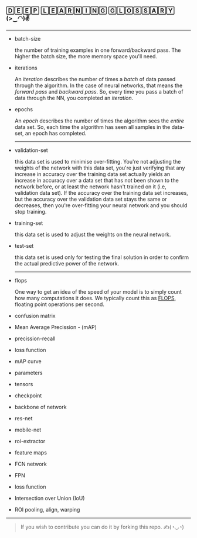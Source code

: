 
### 🄳🄴🄴🄿 🄻🄴🄰🅁🄽🄸🄽🄶  🄶🄻🄾🅂🅂🄰🅁🅈 (>‿◠)✌


---

- batch-size

  the number of training examples in one forward/backward pass. The higher the batch size, the more memory space you'll need.

- iterations

  An *iteration* describes the number of times a *batch* of data passed through the algorithm. In the case of neural networks, that means the *forward pass* and *backward pass*. So, every time you pass a batch of data through the NN, you completed an *iteration*.

- epochs

  An *epoch* describes the number of times the algorithm sees the *entire* data set. So, each time the algorithm has seen all samples in the data-set, an epoch has completed.

  ---

- validation-set

  this data set is used to minimise over-fitting. You're not adjusting the weights of the network with this data set, you're just verifying that any increase in accuracy over the training data set actually yields an increase in accuracy over a data set that has not been shown to the network before, or at least the network hasn't trained on it (i.e, validation data set). If the accuracy over the training data set increases, but the accuracy over the validation data set stays the same or decreases, then you're over-fitting your neural network and you should stop training.

- training-set

   this data set is used to adjust the weights on the neural network.

- test-set

  this data set is used only for testing the final solution in order to confirm the actual predictive power of the network.

  ---
- flops

  One way to get an idea of the speed of your model is to simply count how many computations it does. We typically count this as [FLOPS](https://en.wikipedia.org/wiki/FLOPS), floating point operations per second. 


- confusion matrix

- Mean Average Precission - (mAP)

- precission-recall

- loss function

- mAP curve

- parameters

- tensors

- checkpoint

- backbone of network

- res-net

- mobile-net

- roi-extractor

- feature maps

- FCN network

- FPN

- loss function

- Intersection over Union (IoU)

- ROI pooling, align, warping



---

> If you wish to contribute you can do it by forking this repo. ✍(◔◡◔)
